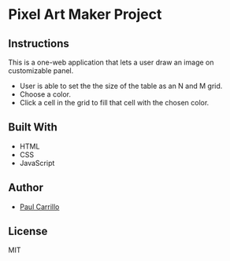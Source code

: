 # Pixel Art Maker Project

## Instructions

This is a one-web application that lets a user draw an image on customizable panel.

* User is able to set the the size of the table as an N and M grid.
* Choose a color.
* Click a cell in the grid to fill that cell with the chosen color.

## Built With

* HTML
* CSS
* JavaScript

## Author

* [Paul Carrillo](https://www.linkedin.com/in/paul-carrillo/)

## License

MIT
